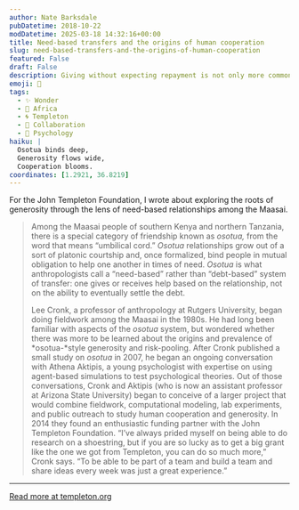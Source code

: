```yaml
---
author: Nate Barksdale
pubDatetime: 2018-10-22
modDatetime: 2025-03-18 14:32:16+00:00
title: Need-based transfers and the origins of human cooperation
slug: need-based-transfers-and-the-origins-of-human-cooperation
featured: False
draft: False
description: Giving without expecting repayment is not only more common than previously thought, it may also be more crucial for cultures to survive and flourish
emoji: 🤝
tags:
  - ✨ Wonder
  - 🦁 Africa
  - 🌀 Templeton
  - 🤝 Collaboration
  - 🧠 Psychology
haiku: |
  Osotua binds deep,  
  Generosity flows wide,  
  Cooperation blooms.
coordinates: [1.2921, 36.8219]
---
```


For the John Templeton Foundation, I wrote about exploring the roots of generosity through the lens of need-based relationships among the Maasai.

> Among the Maasai people of southern Kenya and northern Tanzania, there is a special category of friendship known as _osotua,_ from the word that means “umbilical cord.” _Osotua_ relationships grow out of a sort of platonic courtship and, once formalized, bind people in mutual obligation to help one another in times of need. _Osotua_ is what anthropologists call a “need-based” rather than “debt-based” system of transfer: one gives or receives help based on the relationship, not on the ability to eventually settle the debt.
>
> Lee Cronk, a professor of anthropology at Rutgers University, began doing fieldwork among the Maasai in the 1980s. He had long been familiar with aspects of the _osotua_ system, but wondered whether there was more to be learned about the origins and prevalence of *osotua-*style generosity and risk-pooling. After Cronk published a small study on _osotua_ in 2007, he began an ongoing conversation with Athena Aktipis, a young psychologist with expertise on using agent-based simulations to test psychological theories. Out of those conversations, Cronk and Aktipis (who is now an assistant professor at Arizona State University) began to conceive of a larger project that would combine fieldwork, computational modeling, lab experiments, and public outreach to study human cooperation and generosity. In 2014 they found an enthusiastic funding partner with the John Templeton Foundation. “I’ve always prided myself on being able to do research on a shoestring, but if you are so lucky as to get a big grant like the one we got from Templeton, you can do so much more,” Cronk says. “To be able to be part of a team and build a team and share ideas every week was just a great experience.”

---

[Read more at templeton.org](https://www.templeton.org/grant/generous-by-nature-need-based-transfers-and-the-origins-of-human-cooperation)
